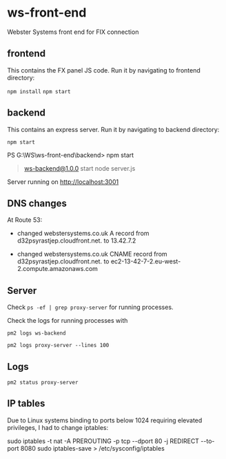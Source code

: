 # ws-front-end

Webster Systems front end for FIX connection

## frontend

This contains the FX panel JS code.
Run it by navigating to frontend directory:

`npm install`
`npm start`

## backend

This contains an express server.
Run it by navigating to backend directory:

`npm start`

PS G:\WS\ws-front-end\backend> npm start

> ws-backend@1.0.0 start
> node server.js

Server running on <http://localhost:3001>

## DNS changes

At Route 53:

- changed webstersystems.co.uk A record from d32psyrastjep.cloudfront.net. to 13.42.7.2

- changed webstersystems.co.uk CNAME record from d32psyrastjep.cloudfront.net. to ec2-13-42-7-2.eu-west-2.compute.amazonaws.com

## Server

Check `ps -ef | grep proxy-server` for running processes.

Check the logs for running processes with

`pm2 logs ws-backend`

`pm2 logs proxy-server --lines 100`

## Logs

`pm2 status proxy-server`

## IP tables

Due to Linux systems binding to ports below 1024 requiring elevated privileges, I had to change iptables:

sudo iptables -t nat -A PREROUTING -p tcp --dport 80 -j REDIRECT --to-port 8080
sudo iptables-save > /etc/sysconfig/iptables


